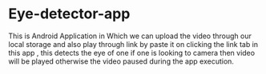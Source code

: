 # Eye-detector-app
This is Android Application in Which we can upload the video through our local storage and also play through link by paste it on clicking the link tab in this app , this detects the eye of one if one is looking to camera then video will be played otherwise the video paused during the app execution.
